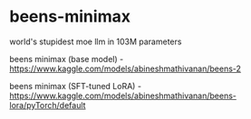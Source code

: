 # beens-minimax
world's stupidest moe llm in 103M parameters 

beens minimax (base model) - https://www.kaggle.com/models/abineshmathivanan/beens-2

beens minimax (SFT-tuned LoRA) - https://www.kaggle.com/models/abineshmathivanan/beens-lora/pyTorch/default
